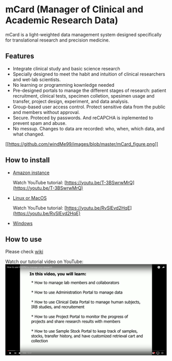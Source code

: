 # mCard (Manager of Clinical and Academic Research Data)

mCard is a light-weighted data management system designed specifically for translational research and precision medicine.

## Features
* Integrate clinical study and basic science research
* Specially designed to meet the habit and intuition of clinical researchers and wet-lab scientists.
* No learning or programming kownledge needed
* Pre-designed portals to manage the different stages of research: patient recruitment, clinical tests, specimen colletion, spesimen usage and transfer, project design, experiment, and data analysis.   
* Group-based user access control. Protect sensitive data from the public and members without approval.
* Secure. Proteced by passwords. And reCAPCHA is inplemented to prevent spam and abuse.
* No messup. Changes to data are recorded: who, when, which data, and what changed.

[[https://github.com/windMe99/images/blob/master/mCard_figure.png]]

## How to install
* [Amazon instance](https://github.com/KunYang99/mCard/wiki/Install-on-Amazon-instance)

  Watch YouTube tutorial: [https://youtu.be/T-3BSwrwMrQ](https://youtu.be/T-3BSwrwMrQ)
* [Linux or MacOS](https://github.com/KunYang99/mCard/wiki/Install-on-Linux-or-Mac)

  Watch YouTube tutorial: [https://youtu.be/RvSlEvd2HqE](https://youtu.be/RvSlEvd2HqE)
* [Windows](https://github.com/KunYang99/mCard/wiki/Install-on-Windows)

## How to use
Please check [wiki](https://github.com/KunYang99/mCard/wiki)

Watch our tutorial video on YouTube:
[![How to use mCard to manage your research](https://github.com/KunYang99/images/blob/master/youtube_usage.png)](https://youtu.be/FrIfjA7B2zI)
